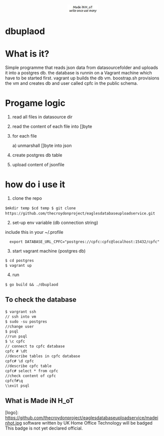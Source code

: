 
<p align="center">
  <img src="madeinhot.jpg" width="100"/>
</p>

# dbuplaod


# What is it?

Simple programme that reads json data from datasourcefolder and uploads it into a postgres db.
the database is runnin on a Vagrant machine which have to be started first.  vagrant up builds
the db vm.  boostrap.sh provisions the vm and creates db and user called cpfc in the public schema.

# Progame logic

1) read all files in datasource dir

2) read the content of each file into []byte

3) for each file

    a) unmarshall []byte into json

2) create postgres db table

3) upload content of jsonfile



# how do i use it

1) clone the repo

``
$mkdir temp
$cd temp
$ git clone https://github.com/thecroydonproject/eaglesdatabaseuploadservice.git
``


2)  set-up env variable (db connection string)

  include this in your ~/.profile
```
  export DATABASE_URL_CPFC="postgres://cpfc:cpfc@localhost:15432/cpfc"
```
3) start vagrant machine (postgres db)
```
$ cd postgres
$ vagrant up
```
4) run

``
$ go build && ./dbuplaod
``




## To check the database

```
$ vargrant ssh                                                               // ssh into vm
$ sudo -su postgres                                                      //change user
$ psql                                                                          //run psql
$ \c cpfc                                                                       // connect to cpfc database
cpfc # \dt                                                                     //describe tables in cpfc database
cpfc# \d cpfc                                                                 //describe cpfc table
cpfc# select * from cpfc                                                //check content of cpfc
cpfcf#\q                                                                    \\exit psql
```

 ## What is Made iN H_oT


[logo]: https://github.com/thecroydonproject/eaglesdatabaseuploadservice/madeinhot.jpg software written by UK Home Office Technology will be badged
This badge is not yet declared official.




